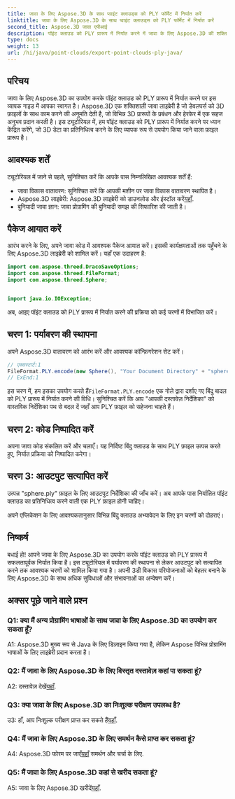 ```yaml
---
title: जावा के लिए Aspose.3D के साथ प्वाइंट क्लाउड्स को PLY फॉर्मेट में निर्यात करें
linktitle: जावा के लिए Aspose.3D के साथ प्वाइंट क्लाउड्स को PLY फॉर्मेट में निर्यात करें
second_title: Aspose.3D जावा एपीआई
description: पॉइंट क्लाउड को PLY प्रारूप में निर्यात करने में जावा के लिए Aspose.3D की शक्ति का अन्वेषण करें। निर्बाध 3डी विकास के लिए हमारी चरण-दर-चरण मार्गदर्शिका का पालन करें।
type: docs
weight: 13
url: /hi/java/point-clouds/export-point-clouds-ply-java/
---
```

## परिचय

जावा के लिए Aspose.3D का उपयोग करके पॉइंट क्लाउड को PLY प्रारूप में निर्यात करने पर इस व्यापक गाइड में आपका स्वागत है। Aspose.3D एक शक्तिशाली जावा लाइब्रेरी है जो डेवलपर्स को 3D फ़ाइलों के साथ काम करने की अनुमति देती है, जो विभिन्न 3D प्रारूपों के प्रबंधन और हेरफेर में एक सहज अनुभव प्रदान करती है। इस ट्यूटोरियल में, हम पॉइंट क्लाउड को PLY प्रारूप में निर्यात करने पर ध्यान केंद्रित करेंगे, जो 3D डेटा का प्रतिनिधित्व करने के लिए व्यापक रूप से उपयोग किया जाने वाला फ़ाइल प्रारूप है।

## आवश्यक शर्तें

ट्यूटोरियल में जाने से पहले, सुनिश्चित करें कि आपके पास निम्नलिखित आवश्यक शर्तें हैं:

- जावा विकास वातावरण: सुनिश्चित करें कि आपकी मशीन पर जावा विकास वातावरण स्थापित है।
-  Aspose.3D लाइब्रेरी: Aspose.3D लाइब्रेरी को डाउनलोड और इंस्टॉल करें[यहाँ](https://releases.aspose.com/3d/java/).
- बुनियादी जावा ज्ञान: जावा प्रोग्रामिंग की बुनियादी समझ की सिफारिश की जाती है।

## पैकेज आयात करें

आरंभ करने के लिए, अपने जावा कोड में आवश्यक पैकेज आयात करें। इसकी कार्यक्षमताओं तक पहुँचने के लिए Aspose.3D लाइब्रेरी को शामिल करें। यहाँ एक उदाहरण है:

```java
import com.aspose.threed.DracoSaveOptions;
import com.aspose.threed.FileFormat;
import com.aspose.threed.Sphere;


import java.io.IOException;
```

अब, आइए पॉइंट क्लाउड को PLY प्रारूप में निर्यात करने की प्रक्रिया को कई चरणों में विभाजित करें।

## चरण 1: पर्यावरण की स्थापना

अपने Aspose.3D वातावरण को आरंभ करें और आवश्यक कॉन्फ़िगरेशन सेट करें।

```java
// एक्सस्टार्ट:1
FileFormat.PLY.encode(new Sphere(), "Your Document Directory" + "sphere.ply");
// ExEnd:1
```

 इस चरण में, हम इसका उपयोग करते हैं`FileFormat.PLY.encode` एक गोले द्वारा दर्शाए गए बिंदु बादल को PLY प्रारूप में निर्यात करने की विधि। सुनिश्चित करें कि आप "आपकी दस्तावेज़ निर्देशिका" को वास्तविक निर्देशिका पथ से बदल दें जहाँ आप PLY फ़ाइल को सहेजना चाहते हैं।

## चरण 2: कोड निष्पादित करें

अपना जावा कोड संकलित करें और चलाएँ। यह निर्दिष्ट बिंदु क्लाउड के साथ PLY फ़ाइल उत्पन्न करते हुए, निर्यात प्रक्रिया को निष्पादित करेगा।

## चरण 3: आउटपुट सत्यापित करें

उत्पन्न "sphere.ply" फ़ाइल के लिए आउटपुट निर्देशिका की जाँच करें। अब आपके पास निर्यातित पॉइंट क्लाउड का प्रतिनिधित्व करने वाली एक PLY फ़ाइल होनी चाहिए।

अपने एप्लिकेशन के लिए आवश्यकतानुसार विभिन्न बिंदु क्लाउड अभ्यावेदन के लिए इन चरणों को दोहराएं।

## निष्कर्ष

बधाई हो! आपने जावा के लिए Aspose.3D का उपयोग करके पॉइंट क्लाउड को PLY प्रारूप में सफलतापूर्वक निर्यात किया है। इस ट्यूटोरियल में पर्यावरण की स्थापना से लेकर आउटपुट को सत्यापित करने तक आवश्यक चरणों को शामिल किया गया है। अपनी 3डी विकास परियोजनाओं को बेहतर बनाने के लिए Aspose.3D के साथ अधिक सुविधाओं और संभावनाओं का अन्वेषण करें।

## अक्सर पूछे जाने वाले प्रश्न

### Q1: क्या मैं अन्य प्रोग्रामिंग भाषाओं के साथ जावा के लिए Aspose.3D का उपयोग कर सकता हूँ?

A1: Aspose.3D मुख्य रूप से Java के लिए डिज़ाइन किया गया है, लेकिन Aspose विभिन्न प्रोग्रामिंग भाषाओं के लिए लाइब्रेरी प्रदान करता है।

### Q2: मैं जावा के लिए Aspose.3D के लिए विस्तृत दस्तावेज़ कहां पा सकता हूं?

 A2: दस्तावेज़ देखें[यहाँ](https://reference.aspose.com/3d/java/).

### Q3: क्या जावा के लिए Aspose.3D का निःशुल्क परीक्षण उपलब्ध है?

 उ3: हाँ, आप निःशुल्क परीक्षण प्राप्त कर सकते हैं[यहाँ](https://releases.aspose.com/).

### Q4: मैं जावा के लिए Aspose.3D के लिए समर्थन कैसे प्राप्त कर सकता हूं?

 A4: Aspose.3D फोरम पर जाएँ[यहाँ](https://forum.aspose.com/c/3d/18) समर्थन और चर्चा के लिए.

### Q5: मैं जावा के लिए Aspose.3D कहां से खरीद सकता हूं?

 A5: जावा के लिए Aspose.3D खरीदें[यहाँ](https://purchase.aspose.com/buy).